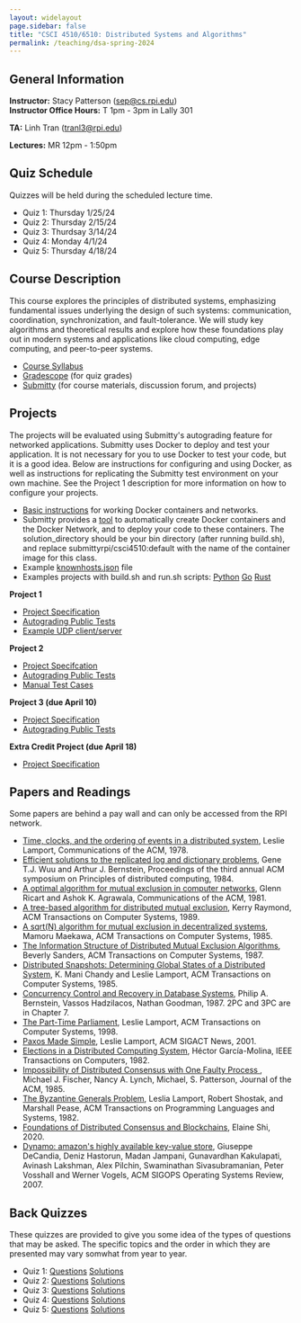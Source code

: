 ```yaml
---
layout: widelayout
page.sidebar: false
title: "CSCI 4510/6510: Distributed Systems and Algorithms"
permalink: /teaching/dsa-spring-2024
---
```



## General Information
**Instructor:** Stacy Patterson (sep@cs.rpi.edu)  
**Instructor Office Hours:**  T 1pm - 3pm in Lally 301

**TA:** Linh Tran (tranl3@rpi.edu)

**Lectures:** MR 12pm - 1:50pm

## Quiz Schedule
Quizzes will be held during the scheduled lecture time.
- Quiz 1: Thursday 1/25/24
- Quiz 2: Thursday 2/15/24 
- Quiz 3: Thurdsay 3/14/24
- Quiz 4: Monday 4/1/24
- Quiz 5: Thursday 4/18/24

## Course Description
This course explores the principles of distributed systems, 
emphasizing fundamental issues underlying the design of such systems: 
communication, coordination, synchronization, and fault-tolerance. 
We will study key algorithms and theoretical results
and explore how these foundations play out in modern systems and applications 
like cloud computing, edge computing, and peer-to-peer systems.
- [Course Syllabus](/files/dsa_s24_syllabus.pdf)
- [Gradescope](https://www.gradescope.com/) (for quiz grades)
- [Submitty](https://submitty.cs.rpi.edu/) (for course materials, discussion forum, and projects)

## Projects
The projects will be evaluated using Submitty's autograding feature for networked applications. 
Submitty uses Docker to deploy and test your application. It is not necessary for you to use 
Docker to test your code, but it is a good idea. Below are instructions for configuring and using Docker, 
as well as instructions for replicating the Submitty test environment on your own machine. 
See the Project 1 description for more information on how to configure your projects.

- [Basic instructions](https://docs.google.com/document/d/e/2PACX-1vTzW9hN_boFWx7kf3agpkSVFWdt8tTanaCLjKZlzh9uQgXi7Wok3DA3BeoAiUXO53zGb6wxsFwLgwiB/pub) for working Docker containers and networks.
- Submitty provides a [tool](https://github.com/Submitty/StudentTools/tree/main/network_generator) to automatically create Docker containers and the Docker Network, and to deploy your code to these containers. The solution_directory should be your bin directory (after running build.sh), and replace submittyrpi/csci4510:default with the name of the container image for this class.
- Example [knownhosts.json](/files/knownhosts.json) file
- Examples projects with build.sh and run.sh scripts: [Python](/files/python.zip)  [Go](/files/go.zip) [Rust](/files/rust.zip)

**Project 1**
- [Project Specification](https://docs.google.com/document/d/e/2PACX-1vTsU7LS38_2nIjwVgbwtu8xRuYxAAAU0Dov9BuX0CcJqrFrIs06jmlD5X1o3l7Q7rkPXqjvdKksh018/pub)
- [Autograding Public Tests](https://docs.google.com/document/d/e/2PACX-1vTzZlf5YeyxO3XvXM181uN84dCOeztscZ6q9BJPglOimC_DMn8XZ8JNmP3y3yaXl-RSeH1JRt5LqkJ1/pub)
- [Example UDP client/server](https://people.cs.umass.edu/~arun/590CC/lectures/Sockets.pdf)

**Project 2**
- [Project Specifcation](https://docs.google.com/document/d/e/2PACX-1vTToRDbgXjxFk1RbGT6db109FeC7WUhDY6vStm4ybeAWGemZdnwABfb0ZeTeZRdJ6QWVW7Nev28pCaT/pub)
- [Autograding Public Tests](https://docs.google.com/document/d/e/2PACX-1vT3FpQ47yneP9V7RVc-BGpHXna8zp_R1LHNMgJt7qTc2x2jYqshv9WwNfC-jkOdbOXIkp9zmElptMfr/pub)
- [Manual Test Cases](https://docs.google.com/document/d/e/2PACX-1vQQasqStTnuow7pz8V7mASbQTiYvaojBrCnqb7om4pFkYOH2nVa67sWOxpsParq7ui7ksJ9umMydg8U/pub)

**Project 3 (due April 10)**
- [Project Specification](https://docs.google.com/document/d/e/2PACX-1vRXQJEjxtYXY0kAySdQf9xa5oGwmSL05SVcUa0NxWLfhUSuagyXNja2NIacUPIUIDnbjpd7UNb5K8GS/pub)
- [Autograding Public Tests](https://docs.google.com/document/d/e/2PACX-1vTLLydQYvOX4d3IayzIAHd_gAIqSXEPA-wJPeFXMQfmP3OOBgmEmDkBO13cw69XL-xG7_iaTpIr7c-I/pub)

**Extra Credit Project (due April 18)**
- [Project Specification](https://docs.google.com/document/d/e/2PACX-1vTYGMB6QG9NcDQsCFba0pm_qx6H5ne3eq9uwhX7gJS8BENz_QzkpVrjb4meuLMk1HVBal_SupHMpJ1r/pub)
  
## Papers and Readings
Some papers are behind a pay wall and can only be accessed from the RPI network.
- [Time, clocks, and the ordering of events in a distributed system](https://www.microsoft.com/en-us/research/publication/time-clocks-ordering-events-distributed-system/), Leslie Lamport, Communications of the ACM, 1978.
- [Efficient solutions to the replicated log and dictionary problems](https://dl.acm.org/doi/10.1145/800222.806750), Gene T.J. Wuu and Arthur J. Bernstein, Proceedings of the third annual ACM symposium on Principles of distributed computing, 1984.
- [A optimal algorithm for mutual exclusion in computer networks](http://dl.acm.org/citation.cfm?id=358537), Glenn Ricart and Ashok K. Agrawala, Communications of the ACM, 1981.
- [A tree-based algorithm for distributed mutual exclusion](https://dl.acm.org/doi/10.1145/58564.59295), Kerry Raymond, ACM Transactions on Computer Systems, 1989.
- [A sqrt(N) algorithm for mutual exclusion in decentralized systems](https://dl.acm.org/doi/10.1145/214438.214445), Mamoru Maekawa, ACM Transactions on Computer Systems, 1985. 
- [The Information Structure of Distributed Mutual Exclusion Algorithms](https://dl.acm.org/doi/10.1145/24068.28052), Beverly Sanders, ACM Transactions on Computer Systems, 1987.
- [Distributed Snapshots: Determining Global States of a Distributed System](https://www.microsoft.com/en-us/research/publication/distributed-snapshots-determining-global-states-distributed-system/), K. Mani Chandy and Leslie Lamport, ACM Transactions on Computer Systems, 1985.
- [Concurrency Control and Recovery in Database Systems](https://www.microsoft.com/en-us/research/people/philbe/book/), Philip A. Bernstein, Vassos Hadzilacos, Nathan Goodman, 1987. 2PC and 3PC are in Chapter 7.
- [The Part-Time Parliament](https://lamport.azurewebsites.net/pubs/lamport-paxos.pdf), Leslie Lamport, ACM Transactions on Computer Systems, 1998.
- [Paxos Made Simple](https://www.microsoft.com/en-us/research/publication/paxos-made-simple/), Leslie Lamport, ACM SIGACT News, 2001.
- [Elections in a Distributed Computing System](https://homepage.divms.uiowa.edu/~ghosh/Bully.pdf), Héctor García-Molina,  IEEE Transactions on Computers, 1982.
- [Impossibility of Distributed Consensus with One Faulty
Process ](https://groups.csail.mit.edu/tds/papers/Lynch/jacm85.pdf), Michael J. Fischer, Nancy A. Lynch, Michael, S. Patterson, Journal of the ACM, 1985.
- [The Byzantine Generals Problem](https://lamport.azurewebsites.net/pubs/byz.pdf), Leslia Lamport, Robert Shostak, and Marshall Pease, ACM Transactions on Programming Languages and Systems, 1982.
- [Foundations of Distributed Consensus and Blockchains](https://www.distributedconsensus.net/), Elaine Shi, 2020.
- [Dynamo: amazon's highly available key-value store](https://dl.acm.org/doi/abs/10.1145/1323293.1294281), Giuseppe DeCandia, Deniz Hastorun, Madan Jampani, Gunavardhan Kakulapati,
Avinash Lakshman, Alex Pilchin, Swaminathan Sivasubramanian, Peter Vosshall
and Werner Vogels, ACM SIGOPS Operating Systems Review, 2007.

## Back Quizzes
These quizzes are provided to give you some idea of the types of questions that may be asked. The specific topics and the order in which they are presented may vary somwhat from year to year.
- Quiz 1: [Questions](https://submitty.cs.rpi.edu/courses/s24/csci4510/course_material/quiz/f20_exam1.pdf) [Solutions](https://submitty.cs.rpi.edu/courses/s24/csci4510/course_material/quiz/f20_exam1_solutions.pdf)
- Quiz 2: [Questions](https://submitty.cs.rpi.edu/courses/s24/csci4510/course_material/quiz/f20_exam2.pdf) [Solutions](https://submitty.cs.rpi.edu/courses/s24/csci4510/course_material/quiz/f20_exam2_solutions.pdf)
- Quiz 3: [Questions](https://submitty.cs.rpi.edu/courses/s24/csci4510/course_material/quiz/f20_exam3.pdf) [Solutions](https://submitty.cs.rpi.edu/courses/s24/csci4510/course_material/quiz/f20_exam3_solutions.pdf)
- Quiz 4: [Questions](https://submitty.cs.rpi.edu/courses/s24/csci4510/course_material/quiz/f20_exam4.pdf) [Solutions](https://submitty.cs.rpi.edu/courses/s24/csci4510/course_material/quiz/f20_exam4_solutions.pdf)
- Quiz 5: [Questions](https://submitty.cs.rpi.edu/courses/s24/csci4510/course_material/quiz/f20_exam5.pdf) [Solutions](https://submitty.cs.rpi.edu/courses/s24/csci4510/course_material/quiz/f20_exam5_solutions.pdf)
